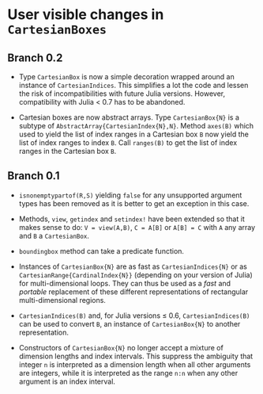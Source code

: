 # User visible changes in `CartesianBoxes`

## Branch 0.2

* Type `CartesianBox` is now a simple decoration wrapped around an instance of
  `CartesianIndices`.  This simplifies a lot the code and lessen the risk of
  incompatibilities with future Julia versions. However, compatibility with
  Julia < 0.7 has to be abandoned.

* Cartesian boxes are now abstract arrays.  Type `CartesianBox{N}` is a subtype
  of `AbstractArray{CartesianIndex{N},N}`.  Method `axes(B)` which used to
  yield the list of index ranges in a Cartesian box `B` now yield the list of
  index ranges to index `B`.  Call `ranges(B)` to get the list of index ranges
  in the Cartesian box `B`.

## Branch 0.1

* `isnonemptypartof(R,S)` yielding `false` for any unsupported argument types
  has been removed as it is better to get an exception in this case.

* Methods, `view`, `getindex` and `setindex!` have been extended so that it
  makes sense to do: `V = view(A,B)`, `C = A[B]` or `A[B] = C` with `A` any
  array and `B` a `CartesianBox`.

* `boundingbox` method can take a predicate function.

* Instances of `CartesianBox{N}` are as fast as `CartesianIndices{N}` or as
  `CartesianRange{CardinalIndex{N}}` (depending on your version of Julia) for
  multi-dimensional loops.  They can thus be used as a *fast* and *portable*
  replacement of these different representations of rectangular
  multi-dimensional regions.

* `CartesianIndices(B)` and, for Julia versions ≤ 0.6, `CartesianIndices(B)` can
  be used to convert `B`, an instance of `CartesianBox{N}` to another
  representation.

* Constructors of `CartesianBox{N}` no longer accept a mixture of dimension
  lengths and index intervals.  This suppress the ambiguity that integer `n` is
  interpreted as a dimension length when all other arguments are integers,
  while it is interpreted as the range `n:n` when any other argument is an
  index interval.

